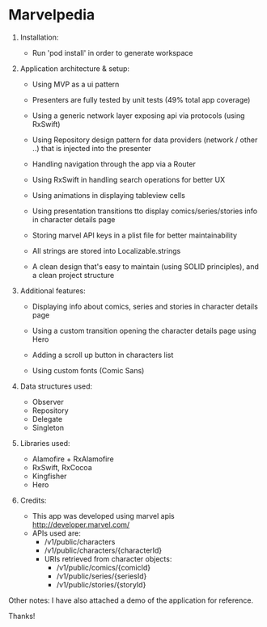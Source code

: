 # Marvelpedia

1. Installation:
    - Run 'pod install' in order to generate workspace

2. Application architecture & setup:
    - Using MVP as a ui pattern
    
    - Presenters are fully tested by unit tests (49% total app coverage)
    
    - Using a generic network layer exposing api via protocols (using RxSwift)
    
    - Using Repository design pattern for data providers (network / other ..) that is injected into the presenter
    
    - Handling navigation through the app via a Router
    
    - Using RxSwift in handling search operations for better UX
    
    - Using animations in displaying tableview cells
    
    - Using presentation transitions tto display comics/series/stories info in character details page
    
    - Storing marvel API keys in a plist file for better maintainability
    
    - All strings are stored into Localizable.strings
    
    - A clean design that's easy to maintain (using SOLID principles), and a clean project structure

3. Additional features:
    - Displaying info about comics, series and stories in character details page
    
    - Using a custom transition opening the character details page using Hero
    
    - Adding a scroll up button in characters list
    
    - Using custom fonts (Comic Sans)

4. Data structures used:
    - Observer
    - Repository
    - Delegate
    - Singleton
    
5. Libraries used:
    - Alamofire + RxAlamofire
    - RxSwift, RxCocoa
    - Kingfisher
    - Hero
    
6. Credits:
    - This app was developed using marvel apis http://developer.marvel.com/
    - APIs used are:
        - /v1/public/characters
        - /v1/public/characters/{characterId}
        - URIs retrieved from character objects:
            - /v1/public/comics/{comicId}
            - /v1/public/series/{seriesId}
            - /v1/public/stories/{storyId}
    
Other notes: I have also attached a demo of the application for reference.

Thanks!

